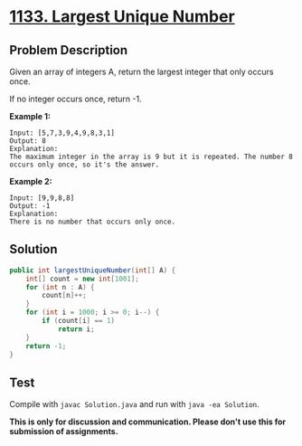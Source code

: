 # [1133. Largest Unique Number][title]

## Problem Description

Given an array of integers A, return the largest integer that only occurs once.

If no integer occurs once, return -1.

**Example 1:**

```
Input: [5,7,3,9,4,9,8,3,1]
Output: 8
Explanation: 
The maximum integer in the array is 9 but it is repeated. The number 8 occurs only once, so it's the answer.
```

**Example 2:**

```
Input: [9,9,8,8]
Output: -1
Explanation: 
There is no number that occurs only once.
```

## Solution

```java
public int largestUniqueNumber(int[] A) {
    int[] count = new int[1001];
    for (int n : A) {
        count[n]++;
    }
    for (int i = 1000; i >= 0; i--) {
        if (count[i] == 1)
            return i;
    }
    return -1;
}
```

## Test

Compile with `javac Solution.java` and run with `java -ea Solution`.

**This is only for discussion and communication. Please don't use this for submission of assignments.**

[title]: https://leetcode.com/problems/largest-unique-number/